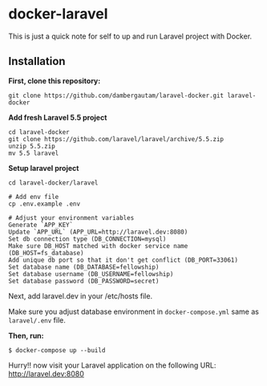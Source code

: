 # docker-laravel

This is just a quick note for self to up and run Laravel project with Docker.

## Installation

**First, clone this repository:**

```
git clone https://github.com/dambergautam/laravel-docker.git laravel-docker
```

**Add fresh Laravel 5.5 project**

```
cd laravel-docker
git clone https://github.com/laravel/laravel/archive/5.5.zip
unzip 5.5.zip
mv 5.5 laravel
```

**Setup laravel project**

```
cd laravel-docker/laravel

# Add env file
cp .env.example .env

# Adjust your environment variables
Generate `APP_KEY`
Update `APP_URL` (APP_URL=http://laravel.dev:8080)
Set db connection type (DB_CONNECTION=mysql)
Make sure DB_HOST matched with docker service name (DB_HOST=fs_database)
Add unique db port so that it don't get conflict (DB_PORT=33061)
Set database name (DB_DATABASE=fellowship)
Set database username (DB_USERNAME=fellowship)
Set database password (DB_PASSWORD=secret)
```

Next, add laravel.dev in your /etc/hosts file.

Make sure you adjust database environment in `docker-compose.yml` same as `laravel/.env` file.

**Then, run:**

```
$ docker-compose up --build
```

Hurry!! now visit your Laravel application on the following URL: http://laravel.dev:8080
